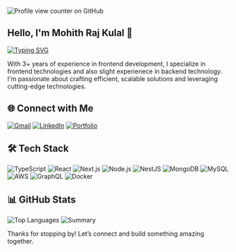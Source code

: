 ![Profile view counter on GitHub](https://komarev.com/ghpvc/?username=mohithrajkulal)

## Hello, I'm Mohith Raj Kulal 👋

[![Typing SVG](https://readme-typing-svg.demolab.com?font=Fira+Code&pause=1000&width=435&lines=Frontend+Developer;Backend+Enthusiast)](https://git.io/typing-svg)

With 3+ years of experience in frontend development, I specialize in frontend technologies and also slight experienece in backend technology. I'm passionate about crafting efficient, scalable solutions and leveraging cutting-edge technologies.

## 🌐 Connect with Me
[![Gmail](https://img.shields.io/badge/Gmail-red?logo=gmail&logoColor=white)](mailto:mohithrajkulal5@gmail.com)
[![LinkedIn](https://img.shields.io/badge/LinkedIn-blue?logo=linkedin&logoColor=white)](https://www.linkedin.com/in/mohithraj-kulal-a12348196/)
[![Portfolio](https://img.shields.io/badge/Portfolio-000?style=flat&logo=vercel&logoColor=white&labelColor=000&color=000)](https://portfolio-git-master-mohithrajkulals-projects.vercel.app/)

## 🛠️ Tech Stack
![TypeScript](https://img.shields.io/badge/TypeScript-3178C6?style=flat&logo=typescript&logoColor=white)
![React](https://img.shields.io/badge/React-61DAFB?style=flat&logo=react&logoColor=black)
![Next.js](https://img.shields.io/badge/Next.js-000000?style=flat&logo=next.js&logoColor=white)
![Node.js](https://img.shields.io/badge/Node.js-339933?style=flat&logo=node.js&logoColor=white)
![NestJS](https://img.shields.io/badge/NestJS-E0234E?style=flat&logo=nestjs&logoColor=white)
![MongoDB](https://img.shields.io/badge/MongoDB-47A248?style=flat&logo=mongodb&logoColor=white)
![MySQL](https://img.shields.io/badge/MySQL-4479A1?style=flat&logo=mysql&logoColor=white)
![AWS](https://img.shields.io/badge/AWS-232F3E?style=flat&logo=amazon-aws&logoColor=white)
![GraphQL](https://img.shields.io/badge/GraphQL-E10098?style=flat&logo=graphql&logoColor=white)
![Docker](https://img.shields.io/badge/Docker-2496ED?style=flat&logo=docker&logoColor=white)

## 📊 GitHub Stats
<!--- ![Mohith's GitHub Stats](https://github-readme-stats.vercel.app/api?username=mohithrajkulal&show_icons=true&theme=radical) --->
![Top Languages](https://github-readme-stats.vercel.app/api/top-langs/?username=mohithrajkulal&layout=compact&theme=radical&cacheBuster=123456)
![Summary](https://github-profile-summary-cards.vercel.app/api/cards/profile-details?username=mohithrajkulal&theme=radical&cacheBuster=123456)

Thanks for stopping by! Let’s connect and build something amazing together.
